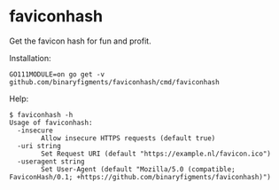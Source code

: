 # faviconhash
Get the favicon hash for fun and profit.

Installation:

```shell
GO111MODULE=on go get -v github.com/binaryfigments/faviconhash/cmd/faviconhash
```

Help:

```shell
$ faviconhash -h
Usage of faviconhash:
  -insecure
    	Allow insecure HTTPS requests (default true)
  -uri string
    	Set Request URI (default "https://example.nl/favicon.ico")
  -useragent string
    	Set User-Agent (default "Mozilla/5.0 (compatible; FaviconHash/0.1; +https://github.com/binaryfigments/faviconhash)")
```